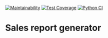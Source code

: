 [![Maintainability](https://api.codeclimate.com/v1/badges/e33a6119bcf2ee63ab5a/maintainability)](https://codeclimate.com/github/a-yanovskiy/Sales_Report_Maker/maintainability)
[![Test Coverage](https://api.codeclimate.com/v1/badges/e33a6119bcf2ee63ab5a/test_coverage)](https://codeclimate.com/github/a-yanovskiy/Sales_Report_Maker/test_coverage)
[![Python CI](https://github.com/a-yanovskiy/Sales_Report_Maker/actions/workflows/pyci.yml/badge.svg)](https://github.com/a-yanovskiy/Sales_Report_Maker/actions/workflows/pyci.yml)

# Sales report generator